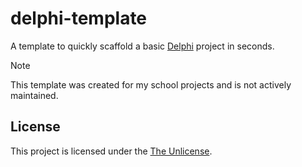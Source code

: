 # delphi-template
A template to quickly scaffold a basic [Delphi](https://www.embarcadero.com/products/delphi) project in seconds.

> [!NOTE]  
> This template was created for my school projects and is not actively maintained.

## License
This project is licensed under the [The Unlicense](LICENSE).
